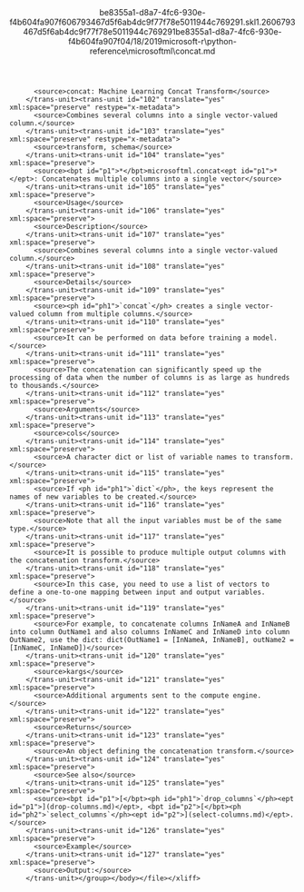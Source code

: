 <?xml version="1.0"?><xliff version="1.2" xmlns="urn:oasis:names:tc:xliff:document:1.2" xmlns:xsi="http://www.w3.org/2001/XMLSchema-instance" xsi:schemaLocation="urn:oasis:names:tc:xliff:document:1.2 xliff-core-1.2-transitional.xsd"><file datatype="xml" original="concat.md" source-language="en-US" target-language="en-US"><header><tool tool-id="mdxliff" tool-name="mdxliff" tool-version="1.0-d1654b2" tool-company="Microsoft" /><xliffext:skl_file_name xmlns:xliffext="urn:microsoft:content:schema:xliffextensions">be8355a1-d8a7-4fc6-930e-f4b604fa907f606793467d5f6ab4dc9f77f78e5011944c769291.skl</xliffext:skl_file_name><xliffext:version xmlns:xliffext="urn:microsoft:content:schema:xliffextensions">1.2</xliffext:version><xliffext:ms.openlocfilehash xmlns:xliffext="urn:microsoft:content:schema:xliffextensions">606793467d5f6ab4dc9f77f78e5011944c769291</xliffext:ms.openlocfilehash><xliffext:ms.sourcegitcommit xmlns:xliffext="urn:microsoft:content:schema:xliffextensions">be8355a1-d8a7-4fc6-930e-f4b604fa907f</xliffext:ms.sourcegitcommit><xliffext:ms.lasthandoff xmlns:xliffext="urn:microsoft:content:schema:xliffextensions">04/18/2019</xliffext:ms.lasthandoff><xliffext:ms.openlocfilepath xmlns:xliffext="urn:microsoft:content:schema:xliffextensions">microsoft-r\python-reference\microsoftml\concat.md</xliffext:ms.openlocfilepath></header><body><group id="content" extype="content"><trans-unit id="101" translate="yes" xml:space="preserve" restype="x-metadata">
          <source>concat: Machine Learning Concat Transform</source>
        </trans-unit><trans-unit id="102" translate="yes" xml:space="preserve" restype="x-metadata">
          <source>Combines several columns into a single vector-valued column.</source>
        </trans-unit><trans-unit id="103" translate="yes" xml:space="preserve" restype="x-metadata">
          <source>transform, schema</source>
        </trans-unit><trans-unit id="104" translate="yes" xml:space="preserve">
          <source><bpt id="p1">*</bpt>microsoftml.concat<ept id="p1">*</ept>: Concatenates multiple columns into a single vector</source>
        </trans-unit><trans-unit id="105" translate="yes" xml:space="preserve">
          <source>Usage</source>
        </trans-unit><trans-unit id="106" translate="yes" xml:space="preserve">
          <source>Description</source>
        </trans-unit><trans-unit id="107" translate="yes" xml:space="preserve">
          <source>Combines several columns into a single vector-valued column.</source>
        </trans-unit><trans-unit id="108" translate="yes" xml:space="preserve">
          <source>Details</source>
        </trans-unit><trans-unit id="109" translate="yes" xml:space="preserve">
          <source><ph id="ph1">`concat`</ph> creates a single vector-valued column from multiple columns.</source>
        </trans-unit><trans-unit id="110" translate="yes" xml:space="preserve">
          <source>It can be performed on data before training a model.</source>
        </trans-unit><trans-unit id="111" translate="yes" xml:space="preserve">
          <source>The concatenation can significantly speed up the processing of data when the number of columns is as large as hundreds to thousands.</source>
        </trans-unit><trans-unit id="112" translate="yes" xml:space="preserve">
          <source>Arguments</source>
        </trans-unit><trans-unit id="113" translate="yes" xml:space="preserve">
          <source>cols</source>
        </trans-unit><trans-unit id="114" translate="yes" xml:space="preserve">
          <source>A character dict or list of variable names to transform.</source>
        </trans-unit><trans-unit id="115" translate="yes" xml:space="preserve">
          <source>If <ph id="ph1">`dict`</ph>, the keys represent the names of new variables to be created.</source>
        </trans-unit><trans-unit id="116" translate="yes" xml:space="preserve">
          <source>Note that all the input variables must be of the same type.</source>
        </trans-unit><trans-unit id="117" translate="yes" xml:space="preserve">
          <source>It is possible to produce multiple output columns with the concatenation transform.</source>
        </trans-unit><trans-unit id="118" translate="yes" xml:space="preserve">
          <source>In this case, you need to use a list of vectors to define a one-to-one mapping between input and output variables.</source>
        </trans-unit><trans-unit id="119" translate="yes" xml:space="preserve">
          <source>For example, to concatenate columns InNameA and InNameB into column OutName1 and also columns InNameC and InNameD into column OutName2, use the dict: dict(OutName1 = [InNameA, InNameB], outName2 = [InNameC, InNameD])</source>
        </trans-unit><trans-unit id="120" translate="yes" xml:space="preserve">
          <source>kargs</source>
        </trans-unit><trans-unit id="121" translate="yes" xml:space="preserve">
          <source>Additional arguments sent to the compute engine.</source>
        </trans-unit><trans-unit id="122" translate="yes" xml:space="preserve">
          <source>Returns</source>
        </trans-unit><trans-unit id="123" translate="yes" xml:space="preserve">
          <source>An object defining the concatenation transform.</source>
        </trans-unit><trans-unit id="124" translate="yes" xml:space="preserve">
          <source>See also</source>
        </trans-unit><trans-unit id="125" translate="yes" xml:space="preserve">
          <source><bpt id="p1">[</bpt><ph id="ph1">`drop_columns`</ph><ept id="p1">](drop-columns.md)</ept>, <bpt id="p2">[</bpt><ph id="ph2">`select_columns`</ph><ept id="p2">](select-columns.md)</ept>.</source>
        </trans-unit><trans-unit id="126" translate="yes" xml:space="preserve">
          <source>Example</source>
        </trans-unit><trans-unit id="127" translate="yes" xml:space="preserve">
          <source>Output:</source>
        </trans-unit></group></body></file></xliff>